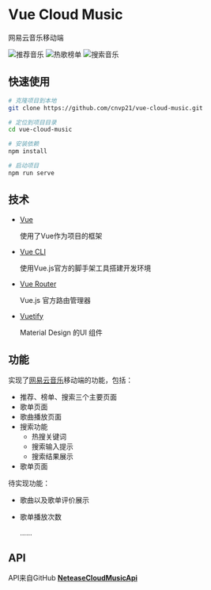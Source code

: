 # Vue Cloud Music

网易云音乐移动端

![推荐音乐](https://ws3.sinaimg.cn/large/006tKfTcgy1fshtkw9kw1j30m817saxf.jpg)
![热歌榜单](https://ws4.sinaimg.cn/large/006tKfTcgy1fshtlpfer4j30m618itdh.jpg)
![搜索音乐](https://ws4.sinaimg.cn/large/006tKfTcgy1fshtm5xflwj30m618gq4r.jpg)

## 快速使用

```bash
# 克隆项目到本地
git clone https://github.com/cnvp21/vue-cloud-music.git

# 定位到项目目录
cd vue-cloud-music

# 安装依赖
npm install

# 启动项目
npm run serve
```



## 技术

- [Vue](https://vuejs.org/)

  使用了Vue作为项目的框架

- [Vue CLI](https://cli.vuejs.org/)

  使用Vue.js官方的脚手架工具搭建开发环境

- [Vue Router](https://router.vuejs.org/)

  Vue.js 官方路由管理器

- [Vuetify](https://vuetifyjs.com/)

  Material Design 的UI 组件

## 功能 

实现了[网易云音乐](http://music.163.com/)移动端的功能，包括：

- 推荐、榜单、搜索三个主要页面
- 歌单页面
- 歌曲播放页面
- 搜索功能
  - 热搜关键词
  - 搜索输入提示
  - 搜索结果展示
- 歌单页面



待实现功能：

- 歌曲以及歌单评价展示

- 歌单播放次数

  ……

## API

API来自GitHub [**NeteaseCloudMusicApi**](https://github.com/Binaryify/NeteaseCloudMusicApi)
